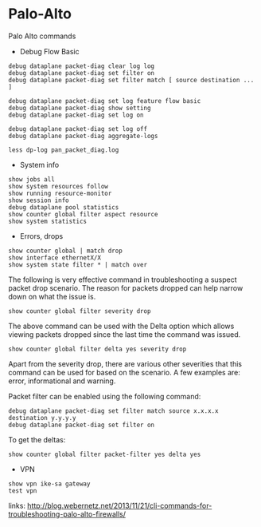 Palo-Alto
=========

Palo Alto commands

- Debug Flow Basic
```
debug dataplane packet-diag clear log log
debug dataplane packet-diag set filter on
debug dataplane packet-diag set filter match [ source destination ... ]

debug dataplane packet-diag set log feature flow basic
debug dataplane packet-diag show setting
debug dataplane packet-diag set log on

debug dataplane packet-diag set log off
debug dataplane packet-diag aggregate-logs 

less dp-log pan_packet_diag.log  
```

- System info

```
show jobs all
show system resources follow
show running resource-monitor
show session info
debug dataplane pool statistics
show counter global filter aspect resource
show system statistics
```

- Errors, drops

```
show counter global | match drop
show interface ethernetX/X
show system state filter * | match over
```


The following is very effective command in troubleshooting a suspect packet drop scenario. The reason for packets dropped can help narrow down on what the issue is.

```
show counter global filter severity drop
```
The above command can be used with the Delta option which allows viewing packets dropped since the last time the command was issued.
```
show counter global filter delta yes severity drop
```
Apart from the severity drop, there are various other severities that this command can be used for based on the scenario. A few examples are: error, informational and warning.

Packet filter can be enabled using the following command:

```
debug dataplane packet-diag set filter match source x.x.x.x destination y.y.y.y
debug dataplane packet-diag set filter on
```
To get the deltas:
```
show counter global filter packet-filter yes delta yes
```


- VPN 

```
show vpn ike-sa gateway
test vpn
```


links:
http://blog.webernetz.net/2013/11/21/cli-commands-for-troubleshooting-palo-alto-firewalls/
